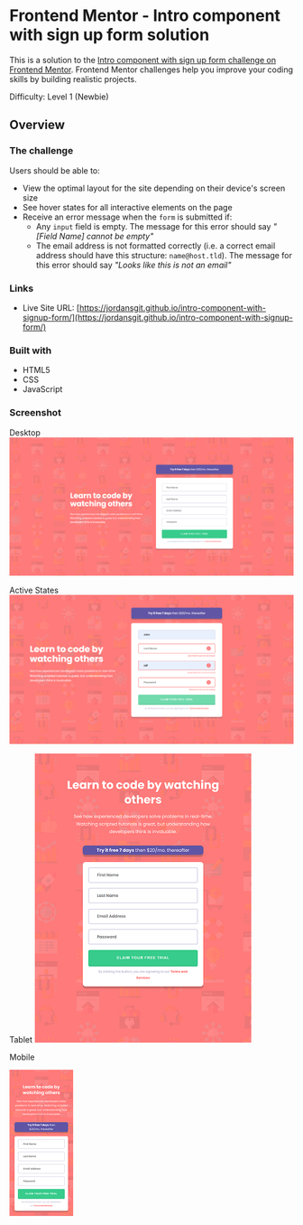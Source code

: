 # Frontend Mentor - Intro component with sign up form solution

This is a solution to the [Intro component with sign up form challenge on Frontend Mentor](https://www.frontendmentor.io/challenges/intro-component-with-signup-form-5cf91bd49edda32581d28fd1). Frontend Mentor challenges help you improve your coding skills by building realistic projects. 

Difficulty: Level 1 (Newbie)

## Overview

### The challenge

Users should be able to:

- View the optimal layout for the site depending on their device's screen size
- See hover states for all interactive elements on the page
- Receive an error message when the `form` is submitted if:
  - Any `input` field is empty. The message for this error should say *"[Field Name] cannot be empty"*
  - The email address is not formatted correctly (i.e. a correct email address should have this structure: `name@host.tld`). The message for this error should say *"Looks like this is not an email"*

### Links

- Live Site URL: [https://jordansgit.github.io/intro-component-with-signup-form/](https://jordansgit.github.io/intro-component-with-signup-form/)

### Built with

- HTML5 
- CSS 
- JavaScript 

### Screenshot

Desktop 
![Desktop Screenshot](./screenshots/desktop-screenshot.png)

Active States
![Desktop - Active States](./screenshots/desktop-active-screenshot.png)

Tablet
![Tablet Screenshot](./screenshots/tablet-screenshot.png)

Mobile

![Mobile Screenshot](./screenshots/mobile-screenshot.png)



